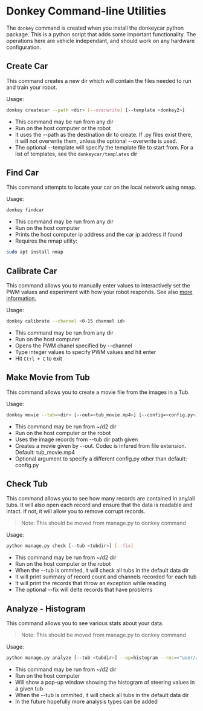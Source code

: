 # Donkey Command-line Utilities

The `donkey` command is created when you install the donkeycar python package. This is a python script that adds some important functionality. The operations here are vehicle independant, and should work on any hardware configuration.

## Create Car

This command creates a new dir which will contain the files needed to run and train your robot.

Usage:
```bash
donkey createcar --path <dir> [--overwrite] [--template <donkey2>]
```

* This command may be run from any dir
* Run on the host computer or the robot
* It uses the --path as the destination dir to create. If .py files exist there, it will not overwrite them, unless the optional --overwrite is used. 
* The optional --template will specify the template file to start from. For a list of templates, see the `donkeycar/templates` dir

## Find Car

This command attempts to locate your car on the local network using nmap.

Usage:
```bash
donkey findcar
```

* This command may be run from any dir
* Run on the host computer
* Prints the host computer ip address and the car ip address if found
* Requires the nmap utlity:
```bash
sudo apt install nmap
```

## Calibrate Car

This command allows you to manually enter values to interactively set the PWM values and experiment with how your robot responds.
See also [more information.](/guide/calibrate/)

Usage:
```bash
donkey calibrate --channel <0-15 channel id>
```

* This command may be run from any dir
* Run on the host computer
* Opens the PWM chanel specified by --channel
* Type integer values to specify PWM values and hit enter
* Hit `Ctrl + C` to exit


## Make Movie from Tub

This command allows you to create a movie file from the images in a Tub.

Usage:
```bash
donkey movie --tub=<dir> [--out=<tub_movie.mp4>] [--config=<config.py>]
```

* This command may be run from ~/d2 dir
* Run on the host computer or the robot
* Uses the image records from --tub dir path given
* Creates a movie given by --out. Codec is infered from file extension. Default: tub_movie.mp4
* Optional argument to specify a different config.py other than default: config.py



## Check Tub

This command allows you to see how many records are contained in any/all tubs. It will also open each record and ensure that the data is readable and intact. If not, it will allow you to remove corrupt records.

> Note: This should be moved from manage.py to donkey command

Usage:
```bash
python manage.py check [--tub <tubdir>] [--fix]
```

* This command may be run from ~/d2 dir
* Run on the host computer or the robot
* When the --tub is ommited, it will check all tubs in the default data dir
* It will print summary of record count and channels recorded for each tub
* It will print the records that throw an exception while reading
* The optional --fix will delte records that have problems

## Analyze - Histogram

This command allows you to see various stats about your data.

> Note: This should be moved from manage.py to donkey command

Usage:
```bash
python manage.py analyze [--tub <tubdir>] --op=histogram --rec=<"user/angle">
```

* This command may be run from ~/d2 dir
* Run on the host computer
* Will show a pop-up window showing the histogram of steering values in a given tub
* When the --tub is ommited, it will check all tubs in the default data dir
* In the future hopefully more analysis types can be added
